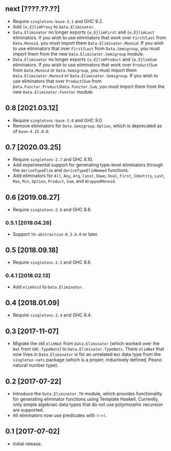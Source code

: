 ## next [????.??.??]
* Require `singletons-base-3.1` and GHC 9.2.
* Add `{e,E}limProxy` to `Data.Eliminator`.
* `Data.Eliminator` no longer exports `{e,E}limFirst` and `{e,E}limLast`
  eliminators. If you wish to use eliminators that work over `First`/`Last`
  from `Data.Monoid`, you must import them `Data.Eliminator.Monoid`. If you
  wish to use eliminators that over `First`/`Last` from `Data.Semigroup`, you
  must import them from the new `Data.Eliminator.Semigroup` module.
* `Data.Eliminator` no longer exports `{e,E}limProduct` and `{e,E}limSum`
  eliminators. If you wish to use eliminators that work over `Product`/`Sum`
  from `Data.Monoid` or `Data.Semigroup`, you must import them
  `Data.Eliminator.Monoid` or `Data.Eliminator.Semigroup`. If you wish to use
  eliminators that over `Product`/`Sum` from
  `Data.Functor.Product`/`Data.Functor.Sum`, you must import them from the new
  `Data.Eliminator.Functor` module.

## 0.8 [2021.03.12]
* Require `singletons-base-3.0` and GHC 9.0.
* Remove eliminators for `Data.Semigroup.Option`, which is deprecated as of
  `base-4.15.0.0`.

## 0.7 [2020.03.25]
* Require `singletons-2.7` and GHC 8.10.
* Add experimental support for generating type-level eliminators through the
  `deriveTypeElim` and `deriveTypeElimNamed` functions.
* Add eliminators for `All`, `Any`, `Arg`, `Const`, `Down`, `Dual`, `First`,
  `Identity`, `Last`, `Max`, `Min`, `Option`, `Product`, `Sum`,
  and `WrappedMonoid`.

## 0.6 [2019.08.27]
* Require `singletons-2.6` and GHC 8.8.

### 0.5.1 [2019.04.26]
* Support `th-abstraction-0.3.0.0` or later.

## 0.5 [2018.09.18]
* Require `singletons-2.5` and GHC 8.6.

### 0.4.1 [2018.02.13]
* Add `elimVoid` to `Data.Eliminator`.

## 0.4 [2018.01.09]
* Require `singletons-2.4` and GHC 8.4.

## 0.3 [2017-11-07]
* Migrate the old `elimNat` from `Data.Eliminator` (which worked over the `Nat`
  from `GHC.TypeNats`) to `Data.Eliminator.TypeNats`. There `elimNat` that now
  lives in `Data.Eliminator` is for an unrelated `Nat` data type from the
  `singleton-nats` package (which is a proper, inductively defined, Peano
  natural number type).

## 0.2 [2017-07-22]
* Introduce the `Data.Eliminator.TH` module, which provides functionality for
  generating eliminator functions using Template Haskell. Currently, only
  simple algebraic data types that do not use polymorphic recursion are
  supported.
* All eliminators now use predicates with `(~>)`.

## 0.1 [2017-07-02]
* Initial release.
